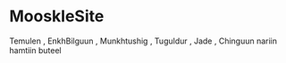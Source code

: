 # MooskleSite
Temulen , EnkhBilguun , Munkhtushig , Tuguldur , Jade , Chinguun nariin hamtiin buteel
